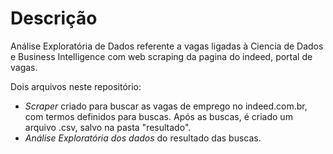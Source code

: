 # Descrição
Análise Exploratória de Dados referente a vagas ligadas à Ciencia de Dados e Business Intelligence com web scraping da pagina do indeed, portal de vagas.

Dois arquivos neste repositório:
- *Scraper* criado para buscar as vagas de emprego no indeed.com.br, com termos definidos para buscas. Após as buscas, é criado um arquivo .csv, salvo na pasta "resultado".
- *Análise Exploratória dos dados* do resultado das buscas.

